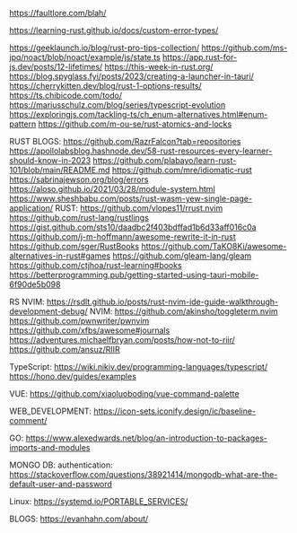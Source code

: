 https://faultlore.com/blah/

https://learning-rust.github.io/docs/custom-error-types/

https://geeklaunch.io/blog/rust-pro-tips-collection/
https://github.com/ms-jpq/noact/blob/noact/example/js/state.ts
https://app.rust-for-js.dev/posts/12-lifetimes/
https://this-week-in-rust.org/
https://blog.spyglass.fyi/posts/2023/creating-a-launcher-in-tauri/
https://cherrykitten.dev/blog/rust-1-options-results/
https://ts.chibicode.com/todo/
https://mariusschulz.com/blog/series/typescript-evolution
https://exploringjs.com/tackling-ts/ch_enum-alternatives.html#enum-pattern
https://github.com/m-ou-se/rust-atomics-and-locks

RUST BLOGS:
https://github.com/RazrFalcon?tab=repositories
https://apollolabsblog.hashnode.dev/58-rust-resources-every-learner-should-know-in-2023
    https://github.com/plabayo/learn-rust-101/blob/main/README.md
    https://github.com/mre/idiomatic-rust
    https://sabrinajewson.org/blog/errors
    https://aloso.github.io/2021/03/28/module-system.html
    https://www.sheshbabu.com/posts/rust-wasm-yew-single-page-application/
RUST:
    https://github.com/vlopes11/rrust.nvim
    https://github.com/rust-lang/rustlings
    https://gist.github.com/sts10/daadbc2f403bdffad1b6d33aff016c0a
    https://github.com/j-m-hoffmann/awesome-rewrite-it-in-rust
    https://github.com/sger/RustBooks
    https://github.com/TaKO8Ki/awesome-alternatives-in-rust#games
    https://github.com/gleam-lang/gleam
    https://github.com/ctjhoa/rust-learning#books
https://betterprogramming.pub/getting-started-using-tauri-mobile-6f90de5b098

RS NVIM:
    https://rsdlt.github.io/posts/rust-nvim-ide-guide-walkthrough-development-debug/
NVIM:
    https://github.com/akinsho/toggleterm.nvim
    https://github.com/pwnwriter/pwnvim
    https://github.com/xfbs/awesome#journals
    https://adventures.michaelfbryan.com/posts/how-not-to-riir/
    https://github.com/ansuz/RIIR

TypeScript:
    https://wiki.nikiv.dev/programming-languages/typescript/
    https://hono.dev/guides/examples

VUE:
    https://github.com/xiaoluoboding/vue-command-palette

WEB_DEVELOPMENT:
    https://icon-sets.iconify.design/ic/baseline-comment/

GO:
    https://www.alexedwards.net/blog/an-introduction-to-packages-imports-and-modules

MONGO DB:
    authentication: https://stackoverflow.com/questions/38921414/mongodb-what-are-the-default-user-and-password

Linux:
    https://systemd.io/PORTABLE_SERVICES/

BLOGS:
    https://evanhahn.com/about/
